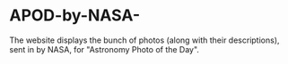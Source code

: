 ﻿# APOD-by-NASA-
The website displays the bunch of photos (along with their descriptions), sent in by NASA, for "Astronomy Photo of the Day".
